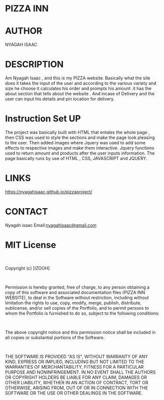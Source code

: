 
# PIZZA INN

# AUTHOR
NYAGAH ISAAC

# DESCRIPTION
Am Nyagah Isaac , and this is my PIZZA website. Basically what the site does it takes the input of the user and according to the various variety and size he choose it calculates his order and prompts his amount .it has the about section that tells about the website . And incase of Delivery and the user can input his details and pin location for delivery.

# Instruction Set UP
The project was basically built with HTML that entales the whole page , then CSS was used to style the sections and make the page look pleasing to the user.
Then added images where Jquery was used to add some effects to respective images and make them interactive.
Jquery functions used to return amount and products after the user inputs information.
The page basically runs by use of HTML , CSS, JAVASCRIPT and JQUERY.

# LINKS
https://nyagahisaac.github.io/pizzaproject/
# CONTACT
Nyagah isaac
Email:nyagahisaac@gmail.com


# MIT License

​

Copyright (c) [IZOOH] 

​

Permission is hereby granted, free of charge, to any person obtaining a copy of this software and associated documentation files (PIZZA INN WEBSITE), to deal in the Software without restriction, including without limitation the rights to use, copy, modify, merge, publish, distribute, sublicense, and/or sell copies of the Portfolio, and to permit persons to whom the Portfolio is furnished to do so, subject to the following conditions:

​

The above copyright notice and this permission notice shall be included in all copies or substantial portions of the Software.

​

THE SOFTWARE IS PROVIDED "AS IS", WITHOUT WARRANTY OF ANY KIND, EXPRESS OR IMPLIED, INCLUDING BUT NOT LIMITED TO THE WARRANTIES OF MERCHANTABILITY, FITNESS FOR A PARTICULAR PURPOSE AND NONINFRINGEMENT. IN NO EVENT SHALL THE AUTHORS OR COPYRIGHT HOLDERS BE LIABLE FOR ANY CLAIM, DAMAGES OR OTHER LIABILITY, WHETHER IN AN ACTION OF CONTRACT, TORT OR OTHERWISE, ARISING FROM, OUT OF OR IN CONNECTION WITH THE SOFTWARE OR THE USE OR OTHER DEALINGS IN THE SOFTWARE.

    














